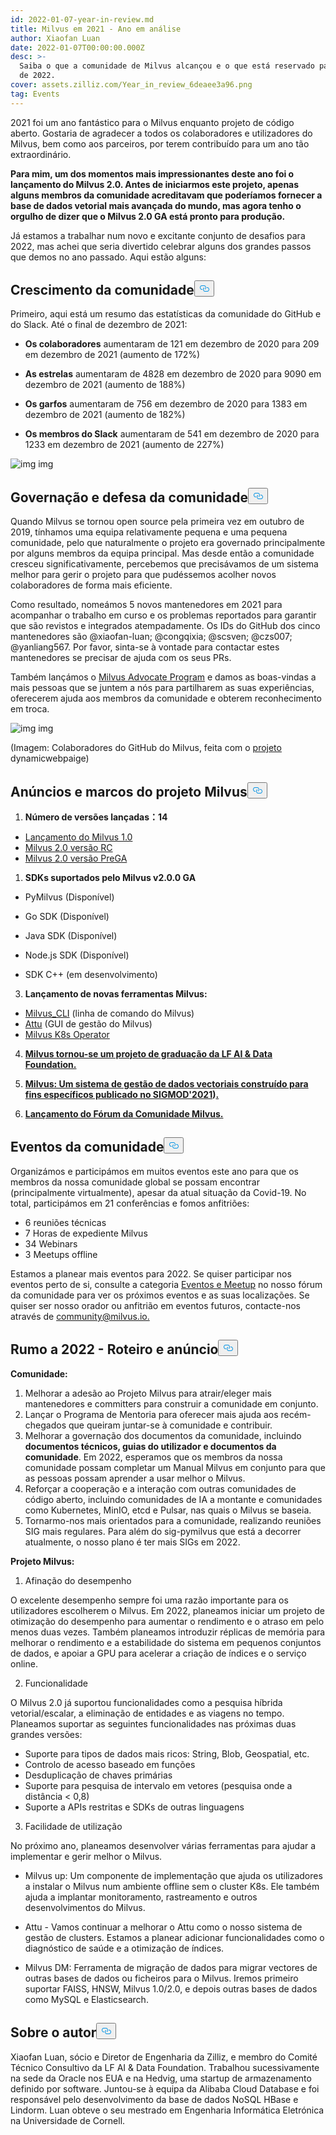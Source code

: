 ```yaml
---
id: 2022-01-07-year-in-review.md
title: Milvus em 2021 - Ano em análise
author: Xiaofan Luan
date: 2022-01-07T00:00:00.000Z
desc: >-
  Saiba o que a comunidade de Milvus alcançou e o que está reservado para o ano
  de 2022.
cover: assets.zilliz.com/Year_in_review_6deaee3a96.png
tag: Events
---
```

<p>2021 foi um ano fantástico para o Milvus enquanto projeto de código aberto. Gostaria de agradecer a todos os colaboradores e utilizadores do Milvus, bem como aos parceiros, por terem contribuído para um ano tão extraordinário.</p>
<p><strong>Para mim, um dos momentos mais impressionantes deste ano foi o lançamento do Milvus 2.0. Antes de iniciarmos este projeto, apenas alguns membros da comunidade acreditavam que poderíamos fornecer a base de dados vetorial mais avançada do mundo, mas agora tenho o orgulho de dizer que o Milvus 2.0 GA está pronto para produção.</strong></p>
<p>Já estamos a trabalhar num novo e excitante conjunto de desafios para 2022, mas achei que seria divertido celebrar alguns dos grandes passos que demos no ano passado. Aqui estão alguns:</p>
<h2 id="Community-Growth" class="common-anchor-header">Crescimento da comunidade<button data-href="#Community-Growth" class="anchor-icon" translate="no">
      <svg translate="no"
        aria-hidden="true"
        focusable="false"
        height="20"
        version="1.1"
        viewBox="0 0 16 16"
        width="16"
      >
        <path
          fill="#0092E4"
          fill-rule="evenodd"
          d="M4 9h1v1H4c-1.5 0-3-1.69-3-3.5S2.55 3 4 3h4c1.45 0 3 1.69 3 3.5 0 1.41-.91 2.72-2 3.25V8.59c.58-.45 1-1.27 1-2.09C10 5.22 8.98 4 8 4H4c-.98 0-2 1.22-2 2.5S3 9 4 9zm9-3h-1v1h1c1 0 2 1.22 2 2.5S13.98 12 13 12H9c-.98 0-2-1.22-2-2.5 0-.83.42-1.64 1-2.09V6.25c-1.09.53-2 1.84-2 3.25C6 11.31 7.55 13 9 13h4c1.45 0 3-1.69 3-3.5S14.5 6 13 6z"
        ></path>
      </svg>
    </button></h2><p>Primeiro, aqui está um resumo das estatísticas da comunidade do GitHub e do Slack. Até o final de dezembro de 2021:</p>
<ul>
<li><p><strong>Os colaboradores</strong> aumentaram de 121 em dezembro de 2020 para 209 em dezembro de 2021 (aumento de 172%)</p></li>
<li><p><strong>As estrelas</strong> aumentaram de 4828 em dezembro de 2020 para 9090 em dezembro de 2021 (aumento de 188%)</p></li>
<li><p><strong>Os garfos</strong> aumentaram de 756 em dezembro de 2020 para 1383 em dezembro de 2021 (aumento de 182%)</p></li>
<li><p><strong>Os membros do Slack</strong> aumentaram de 541 em dezembro de 2020 para 1233 em dezembro de 2021 (aumento de 227%)</p></li>
</ul>
<p>
  
   <span class="img-wrapper"> <img translate="no" src="https://assets.zilliz.com/1_1_e94deb087f.png" alt="img" class="doc-image" id="img" />
   </span> <span class="img-wrapper"> <span>img</span> </span></p>
<h2 id="Community-Governance-and-Advocacy" class="common-anchor-header">Governação e defesa da comunidade<button data-href="#Community-Governance-and-Advocacy" class="anchor-icon" translate="no">
      <svg translate="no"
        aria-hidden="true"
        focusable="false"
        height="20"
        version="1.1"
        viewBox="0 0 16 16"
        width="16"
      >
        <path
          fill="#0092E4"
          fill-rule="evenodd"
          d="M4 9h1v1H4c-1.5 0-3-1.69-3-3.5S2.55 3 4 3h4c1.45 0 3 1.69 3 3.5 0 1.41-.91 2.72-2 3.25V8.59c.58-.45 1-1.27 1-2.09C10 5.22 8.98 4 8 4H4c-.98 0-2 1.22-2 2.5S3 9 4 9zm9-3h-1v1h1c1 0 2 1.22 2 2.5S13.98 12 13 12H9c-.98 0-2-1.22-2-2.5 0-.83.42-1.64 1-2.09V6.25c-1.09.53-2 1.84-2 3.25C6 11.31 7.55 13 9 13h4c1.45 0 3-1.69 3-3.5S14.5 6 13 6z"
        ></path>
      </svg>
    </button></h2><p>Quando Milvus se tornou open source pela primeira vez em outubro de 2019, tínhamos uma equipa relativamente pequena e uma pequena comunidade, pelo que naturalmente o projeto era governado principalmente por alguns membros da equipa principal. Mas desde então a comunidade cresceu significativamente, percebemos que precisávamos de um sistema melhor para gerir o projeto para que pudéssemos acolher novos colaboradores de forma mais eficiente.</p>
<p>Como resultado, nomeámos 5 novos mantenedores em 2021 para acompanhar o trabalho em curso e os problemas reportados para garantir que são revistos e integrados atempadamente. Os IDs do GitHub dos cinco mantenedores são @xiaofan-luan; @congqixia; @scsven; @czs007; @yanliang567. Por favor, sinta-se à vontade para contactar estes mantenedores se precisar de ajuda com os seus PRs.</p>
<p>Também lançámos o <a href="https://milvus.io/community/milvus_advocate.md">Milvus Advocate Program</a> e damos as boas-vindas a mais pessoas que se juntem a nós para partilharem as suas experiências, oferecerem ajuda aos membros da comunidade e obterem reconhecimento em troca.</p>
<p>
  
   <span class="img-wrapper"> <img translate="no" src="https://assets.zilliz.com/1_2_835f379fb0.png" alt="img" class="doc-image" id="img" />
   </span> <span class="img-wrapper"> <span>img</span> </span></p>
<p>(Imagem: Colaboradores do GitHub do Milvus, feita com o <a href="https://github.com/dynamicwebpaige/nanowrimo-2021/blob/main/15_VS_Code_contributors.ipynb">projeto</a> dynamicwebpaige)</p>
<h2 id="Milvus-Project-Announcements-and-Milestones" class="common-anchor-header">Anúncios e marcos do projeto Milvus<button data-href="#Milvus-Project-Announcements-and-Milestones" class="anchor-icon" translate="no">
      <svg translate="no"
        aria-hidden="true"
        focusable="false"
        height="20"
        version="1.1"
        viewBox="0 0 16 16"
        width="16"
      >
        <path
          fill="#0092E4"
          fill-rule="evenodd"
          d="M4 9h1v1H4c-1.5 0-3-1.69-3-3.5S2.55 3 4 3h4c1.45 0 3 1.69 3 3.5 0 1.41-.91 2.72-2 3.25V8.59c.58-.45 1-1.27 1-2.09C10 5.22 8.98 4 8 4H4c-.98 0-2 1.22-2 2.5S3 9 4 9zm9-3h-1v1h1c1 0 2 1.22 2 2.5S13.98 12 13 12H9c-.98 0-2-1.22-2-2.5 0-.83.42-1.64 1-2.09V6.25c-1.09.53-2 1.84-2 3.25C6 11.31 7.55 13 9 13h4c1.45 0 3-1.69 3-3.5S14.5 6 13 6z"
        ></path>
      </svg>
    </button></h2><ol>
<li><strong>Número de versões lançadas：14</strong></li>
</ol>
<ul>
<li><a href="https://milvus.io/blog/Whats-Inside-Milvus-1.0.md">Lançamento do Milvus 1.0</a></li>
<li><a href="https://milvus.io/blog/milvus2.0-redefining-vector-database.md">Milvus 2.0 versão RC</a></li>
<li><a href="https://milvus.io/docs/v2.0.x/release_notes.md#v200-PreGA">Milvus 2.0 versão PreGA</a></li>
</ul>
<ol>
<li><strong>SDKs suportados pelo Milvus v2.0.0 GA</strong></li>
</ol>
<ul>
<li><p>PyMilvus (Disponível)</p></li>
<li><p>Go SDK (Disponível)</p></li>
<li><p>Java SDK (Disponível)</p></li>
<li><p>Node.js SDK (Disponível)</p></li>
<li><p>SDK C++ (em desenvolvimento)</p></li>
</ul>
<ol start="3">
<li><strong>Lançamento de novas ferramentas Milvus:</strong></li>
</ol>
<ul>
<li><a href="https://github.com/zilliztech/milvus_cli#community">Milvus_CLI</a> (linha de comando do Milvus)</li>
<li><a href="https://github.com/zilliztech/attu">Attu</a> (GUI de gestão do Milvus)</li>
<li><a href="https://github.com/milvus-io/milvus-operator">Milvus K8s Operator</a></li>
</ul>
<ol start="4">
<li><p><strong><a href="https://lfaidata.foundation/blog/2021/06/23/lf-ai-data-foundation-announces-graduation-of-milvus-project/">Milvus tornou-se um projeto de graduação da LF AI &amp; Data Foundation.</a></strong></p></li>
<li><p><strong><a href="https://www.cs.purdue.edu/homes/csjgwang/pubs/SIGMOD21_Milvus.pdf">Milvus: Um sistema de gestão de dados vectoriais construído para fins específicos publicado no SIGMOD'2021</a>)<a href="https://www.cs.purdue.edu/homes/csjgwang/pubs/SIGMOD21_Milvus.pdf">.</a></strong></p></li>
<li><p><strong><a href="https://discuss.milvus.io/">Lançamento do Fórum da Comunidade Milvus.</a></strong></p></li>
</ol>
<h2 id="Community-Events" class="common-anchor-header">Eventos da comunidade<button data-href="#Community-Events" class="anchor-icon" translate="no">
      <svg translate="no"
        aria-hidden="true"
        focusable="false"
        height="20"
        version="1.1"
        viewBox="0 0 16 16"
        width="16"
      >
        <path
          fill="#0092E4"
          fill-rule="evenodd"
          d="M4 9h1v1H4c-1.5 0-3-1.69-3-3.5S2.55 3 4 3h4c1.45 0 3 1.69 3 3.5 0 1.41-.91 2.72-2 3.25V8.59c.58-.45 1-1.27 1-2.09C10 5.22 8.98 4 8 4H4c-.98 0-2 1.22-2 2.5S3 9 4 9zm9-3h-1v1h1c1 0 2 1.22 2 2.5S13.98 12 13 12H9c-.98 0-2-1.22-2-2.5 0-.83.42-1.64 1-2.09V6.25c-1.09.53-2 1.84-2 3.25C6 11.31 7.55 13 9 13h4c1.45 0 3-1.69 3-3.5S14.5 6 13 6z"
        ></path>
      </svg>
    </button></h2><p>Organizámos e participámos em muitos eventos este ano para que os membros da nossa comunidade global se possam encontrar (principalmente virtualmente), apesar da atual situação da Covid-19. No total, participámos em 21 conferências e fomos anfitriões:</p>
<ul>
<li>6 reuniões técnicas</li>
<li>7 Horas de expediente Milvus</li>
<li>34 Webinars</li>
<li>3 Meetups offline</li>
</ul>
<p>Estamos a planear mais eventos para 2022. Se quiser participar nos eventos perto de si, consulte a categoria <a href="https://discuss.milvus.io/c/events-and-meetups/13">Eventos e Meetup</a> no nosso fórum da comunidade para ver os próximos eventos e as suas localizações. Se quiser ser nosso orador ou anfitrião em eventos futuros, contacte-nos através de <a href="mailto:community@milvus.io">community@milvus.io.</a></p>
<h2 id="Looking-Ahead-to-2022--Roadmap--Announcement" class="common-anchor-header">Rumo a 2022 - Roteiro e anúncio<button data-href="#Looking-Ahead-to-2022--Roadmap--Announcement" class="anchor-icon" translate="no">
      <svg translate="no"
        aria-hidden="true"
        focusable="false"
        height="20"
        version="1.1"
        viewBox="0 0 16 16"
        width="16"
      >
        <path
          fill="#0092E4"
          fill-rule="evenodd"
          d="M4 9h1v1H4c-1.5 0-3-1.69-3-3.5S2.55 3 4 3h4c1.45 0 3 1.69 3 3.5 0 1.41-.91 2.72-2 3.25V8.59c.58-.45 1-1.27 1-2.09C10 5.22 8.98 4 8 4H4c-.98 0-2 1.22-2 2.5S3 9 4 9zm9-3h-1v1h1c1 0 2 1.22 2 2.5S13.98 12 13 12H9c-.98 0-2-1.22-2-2.5 0-.83.42-1.64 1-2.09V6.25c-1.09.53-2 1.84-2 3.25C6 11.31 7.55 13 9 13h4c1.45 0 3-1.69 3-3.5S14.5 6 13 6z"
        ></path>
      </svg>
    </button></h2><p><strong>Comunidade:</strong></p>
<ol>
<li>Melhorar a adesão ao Projeto Milvus para atrair/eleger mais mantenedores e committers para construir a comunidade em conjunto.</li>
<li>Lançar o Programa de Mentoria para oferecer mais ajuda aos recém-chegados que queiram juntar-se à comunidade e contribuir.</li>
<li>Melhorar a governação dos documentos da comunidade, incluindo <strong>documentos técnicos, guias do utilizador e documentos da comunidade</strong>. Em 2022, esperamos que os membros da nossa comunidade possam completar um Manual Milvus em conjunto para que as pessoas possam aprender a usar melhor o Milvus.</li>
<li>Reforçar a cooperação e a interação com outras comunidades de código aberto, incluindo comunidades de IA a montante e comunidades como Kubernetes, MinIO, etcd e Pulsar, nas quais o Milvus se baseia.</li>
<li>Tornarmo-nos mais orientados para a comunidade, realizando reuniões SIG mais regulares. Para além do sig-pymilvus que está a decorrer atualmente, o nosso plano é ter mais SIGs em 2022.</li>
</ol>
<p><strong>Projeto Milvus:</strong></p>
<ol>
<li>Afinação do desempenho</li>
</ol>
<p>O excelente desempenho sempre foi uma razão importante para os utilizadores escolherem o Milvus. Em 2022, planeamos iniciar um projeto de otimização do desempenho para aumentar o rendimento e o atraso em pelo menos duas vezes. Também planeamos introduzir réplicas de memória para melhorar o rendimento e a estabilidade do sistema em pequenos conjuntos de dados, e apoiar a GPU para acelerar a criação de índices e o serviço online.</p>
<ol start="2">
<li>Funcionalidade</li>
</ol>
<p>O Milvus 2.0 já suportou funcionalidades como a pesquisa híbrida vetorial/escalar, a eliminação de entidades e as viagens no tempo. Planeamos suportar as seguintes funcionalidades nas próximas duas grandes versões:</p>
<ul>
<li>Suporte para tipos de dados mais ricos: String, Blob, Geospatial, etc.</li>
<li>Controlo de acesso baseado em funções</li>
<li>Desduplicação de chaves primárias</li>
<li>Suporte para pesquisa de intervalo em vetores (pesquisa onde a distância &lt; 0,8)</li>
<li>Suporte a APIs restritas e SDKs de outras linguagens</li>
</ul>
<ol start="3">
<li>Facilidade de utilização</li>
</ol>
<p>No próximo ano, planeamos desenvolver várias ferramentas para ajudar a implementar e gerir melhor o Milvus.</p>
<ul>
<li><p>Milvus up:  Um componente de implementação que ajuda os utilizadores a instalar o Milvus num ambiente offline sem o cluster K8s. Ele também ajuda a implantar monitoramento, rastreamento e outros desenvolvimentos do Milvus.</p></li>
<li><p>Attu - Vamos continuar a melhorar o Attu como o nosso sistema de gestão de clusters. Estamos a planear adicionar funcionalidades como o diagnóstico de saúde e a otimização de índices.</p></li>
<li><p>Milvus DM: Ferramenta de migração de dados para migrar vectores de outras bases de dados ou ficheiros para o Milvus. Iremos primeiro suportar FAISS, HNSW, Milvus 1.0/2.0, e depois outras bases de dados como MySQL e Elasticsearch.</p></li>
</ul>
<h2 id="About-the-author" class="common-anchor-header">Sobre o autor<button data-href="#About-the-author" class="anchor-icon" translate="no">
      <svg translate="no"
        aria-hidden="true"
        focusable="false"
        height="20"
        version="1.1"
        viewBox="0 0 16 16"
        width="16"
      >
        <path
          fill="#0092E4"
          fill-rule="evenodd"
          d="M4 9h1v1H4c-1.5 0-3-1.69-3-3.5S2.55 3 4 3h4c1.45 0 3 1.69 3 3.5 0 1.41-.91 2.72-2 3.25V8.59c.58-.45 1-1.27 1-2.09C10 5.22 8.98 4 8 4H4c-.98 0-2 1.22-2 2.5S3 9 4 9zm9-3h-1v1h1c1 0 2 1.22 2 2.5S13.98 12 13 12H9c-.98 0-2-1.22-2-2.5 0-.83.42-1.64 1-2.09V6.25c-1.09.53-2 1.84-2 3.25C6 11.31 7.55 13 9 13h4c1.45 0 3-1.69 3-3.5S14.5 6 13 6z"
        ></path>
      </svg>
    </button></h2><p>Xiaofan Luan, sócio e Diretor de Engenharia da Zilliz, e membro do Comité Técnico Consultivo da LF AI &amp; Data Foundation. Trabalhou sucessivamente na sede da Oracle nos EUA e na Hedvig, uma startup de armazenamento definido por software. Juntou-se à equipa da Alibaba Cloud Database e foi responsável pelo desenvolvimento da base de dados NoSQL HBase e Lindorm. Luan obteve o seu mestrado em Engenharia Informática Eletrónica na Universidade de Cornell.</p>
